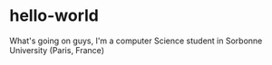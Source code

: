 # hello-world

What's going on guys, I'm a computer Science student in Sorbonne University (Paris, France)
